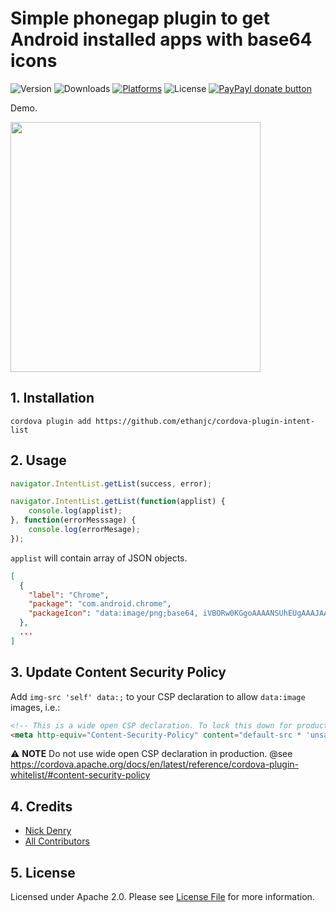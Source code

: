 # Simple phonegap plugin to get Android installed apps with base64 icons

![Version](https://img.shields.io/npm/v/cordova-plugin-intent-list/latest.svg)
![Downloads](https://img.shields.io/npm/dt/cordova-plugin-intent-list.svg)
[![Platforms](https://img.shields.io/badge/platforms-Android-lightgrey.svg)](https://github.com/jnick-denry/cordova-plugin-intent-list)
![License](https://img.shields.io/npm/l/cordova-plugin-intent-list.svg)
<a href="https://www.paypal.com/cgi-bin/webscr?cmd=_s-xclick&hosted_button_id=6MZ5YRYEDSVSQ&source=url" title="Donate once-off to this project using Paypal">
        <img src="https://img.shields.io/badge/paypal-donate-yellow.svg" alt="PayPayl donate button" />
    </a>

Demo.

<img src="https://user-images.githubusercontent.com/1450983/55368734-1c9c2e00-54fc-11e9-9651-309c5a94399a.png" width="auto" height="400" />

## 1. Installation

    cordova plugin add https://github.com/ethanjc/cordova-plugin-intent-list

## 2. Usage

```js
navigator.IntentList.getList(success, error);
```

```js
navigator.IntentList.getList(function(applist) {
    console.log(applist);
}, function(errorMesssage) {
    console.log(errorMesage);
});
```

`applist` will contain array of JSON objects.

```json
[
  {
    "label": "Chrome",
    "package": "com.android.chrome",
    "packageIcon": "data:image/png;base64, iVBORw0KGgoAAAANSUhEUgAAAJAAAACQCAYAAADnRuK4AAAABHNCSVQICAgIfAhkiAAAIABJREF..."
  },
  ...
]

```

## 3. Update Content Security Policy

Add `img-src 'self' data:;` to your CSP declaration to allow `data:image` images, i.e.:
```html
<!-- This is a wide open CSP declaration. To lock this down for production, see below. -->
<meta http-equiv="Content-Security-Policy" content="default-src * 'unsafe-inline' gap:; style-src 'self' 'unsafe-inline'; img-src 'self' data:; media-src *" />
```
⚠️ __NOTE__ Do not use wide open CSP declaration in production. @see https://cordova.apache.org/docs/en/latest/reference/cordova-plugin-whitelist/#content-security-policy


## 4. Credits

- [Nick Denry](https://github.com/nick-denry)
- [All Contributors](../../contributors)


## 5. License

Licensed under Apache 2.0. Please see [License File](LICENSE) for more information.
